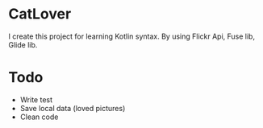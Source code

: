 # CatLover

I create this project for learning Kotlin syntax.
By using Flickr Api, Fuse lib, Glide lib.

# Todo
- Write test
- Save local data (loved pictures)
- Clean code
